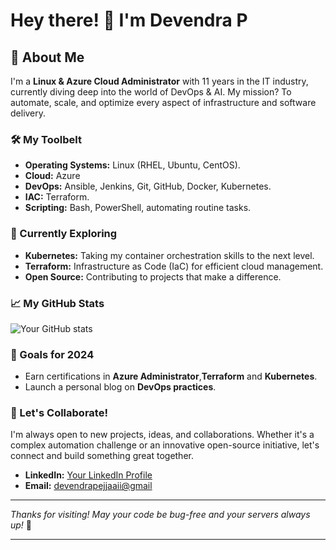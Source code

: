 # Hey there! 👋 I'm Devendra P

## 🌟 About Me

I'm a **Linux & Azure Cloud Administrator** with 11 years in the IT industry, currently diving deep into the world of DevOps & AI. My mission? To automate, scale, and optimize every aspect of infrastructure and software delivery.

### 🛠️ My Toolbelt
- **Operating Systems:** Linux (RHEL, Ubuntu, CentOS).
- **Cloud:** Azure
- **DevOps:** Ansible, Jenkins, Git, GitHub, Docker, Kubernetes.
- **IAC:** Terraform.
- **Scripting:** Bash, PowerShell, automating routine tasks.

### 🔭 Currently Exploring
- **Kubernetes:** Taking my container orchestration skills to the next level.
- **Terraform:** Infrastructure as Code (IaC) for efficient cloud management.
- **Open Source:** Contributing to projects that make a difference.

### 📈 My GitHub Stats
![Your GitHub stats](https://github-readme-stats.vercel.app/api?username=yourusername&show_icons=true&theme=radical)

### 🎯 Goals for 2024
- Earn certifications in **Azure Administrator**,**Terraform** and **Kubernetes**.
- Launch a personal blog on **DevOps practices**.

### 🤝 Let's Collaborate!
I'm always open to new projects, ideas, and collaborations. Whether it's a complex automation challenge or an innovative open-source initiative, let's connect and build something great together.

- **LinkedIn:** [Your LinkedIn Profile](#)
- **Email:** [devendrapejjaaii@gmail](mailto:devendrapejjai@gmail.com)

---

*Thanks for visiting! May your code be bug-free and your servers always up!* 🚀

---
